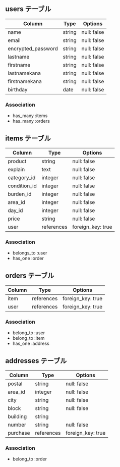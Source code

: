## users テーブル

| Column              | Type   | Options     |
| --------            | ------ | ----------- |
| name                | string | null: false |
| email               | string | null: false |
| encrypted_password  | string | null: false |
| lastname            | string | null: false |
| firstname           | string | null: false |
| lastnamekana        | string | null: false |
| firstnamekana       | string | null: false |
| birthday            | date   | null: false |

### Association

- has_many :items
- has_many :orders


## items テーブル

| Column       | Type       | Options           |
| --------     | ------     | -----------       |
| product      | string     | null: false       |
| explain      | text       | null: false       |
| category_id  | integer    | null: false       |
| condition_id | integer    | null: false       |
| burden_id    | integer    | null: false       |
| area_id      | integer    | null: false       |
| day_id       | integer    | null: false       |
| price        | string     | null: false       |
| user         | references | foreign_key: true |

### Association

- belongs_to :user
- has_one :order



## orders テーブル

| Column   | Type       | Options           |
| -------- | ------     | -----------       |
| item     | references | foreign_key: true |
| user     | references | foreign_key: true |

### Association

- belong_to :user
- belong_to :item
- has_one :address


## addresses テーブル

| Column        | Type       | Options           |
| --------      | ------     | -----------       |
| postal        | string     | null: false       |
| area_id       | integer    | null: false       |
| city          | string     | null: false       |
| block         | string     | null: false       |
| building      | string     |                   |
| number        | string     | null: false       |
| purchase      | references | foreign_key: true |

### Association

- belong_to :order



